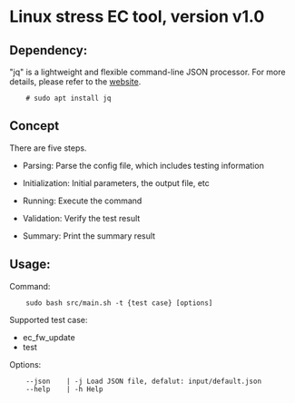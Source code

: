# Linux stress EC tool, version v1.0

## Dependency:

"jq" is a lightweight and flexible command-line JSON processor. For more details, please refer to the [website](https://jqlang.github.io/jq/).
```
    # sudo apt install jq
```

## Concept
There are five steps.

- Parsing: Parse the config file, which includes testing information

- Initialization: Initial parameters, the output file, etc

- Running: Execute the command

- Validation: Verify the test result

- Summary: Print the summary result

## Usage:

Command:
````
    sudo bash src/main.sh -t {test case} [options]
````

Supported test case:

- ec_fw_update
- test

Options:
```
    --json    | -j Load JSON file, defalut: input/default.json
    --help    | -h Help
```
